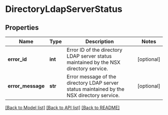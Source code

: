 # DirectoryLdapServerStatus

## Properties
Name | Type | Description | Notes
------------ | ------------- | ------------- | -------------
**error_id** | **int** | Error ID of the directory LDAP server status maintained by the NSX directory service. | [optional] 
**error_message** | **str** | Error message of the directory LDAP server status maintained by the NSX directory service. | [optional] 

[[Back to Model list]](../README.md#documentation-for-models) [[Back to API list]](../README.md#documentation-for-api-endpoints) [[Back to README]](../README.md)

